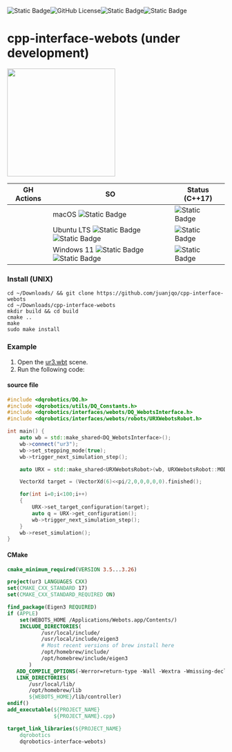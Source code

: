 ![Static Badge](https://img.shields.io/badge/status-experimental-critical)![GitHub License](https://img.shields.io/github/license/juanjqo/cpp-interface-webots)![Static Badge](https://img.shields.io/badge/Written_in-C%2B%2B17-blue)![Static Badge](https://img.shields.io/badge/Webots-R2025a-orange)

# cpp-interface-webots (under development)

<img src=https://github.com/juanjqo/capybara_toolkit/assets/23158313/2e0dbd2d-9b12-4930-9ffe-511d8270de03 width='250'>


|  GH Actions  | SO | Status (C++17) | 
| ------------- | ------------- |------------- |
| | macOS ![Static Badge](https://img.shields.io/badge/Apple_silicon-magenta) | ![Static Badge](https://img.shields.io/badge/beta-yellow)|
|    | Ubuntu LTS ![Static Badge](https://img.shields.io/badge/x64-blue) ![Static Badge](https://img.shields.io/badge/arm64-blue)  |  ![Static Badge](https://img.shields.io/badge/beta-yellow)|
|   | Windows 11 ![Static Badge](https://img.shields.io/badge/x64-blue) ![Static Badge](https://img.shields.io/badge/arm64-blue)   |  ![Static Badge](https://img.shields.io/badge/unsupported-gray) | 


### Install (UNIX)

```shell
cd ~/Downloads/ && git clone https://github.com/juanjqo/cpp-interface-webots
cd ~/Downloads/cpp-interface-webots
mkdir build && cd build
cmake ..
make
sudo make install
```

### Example

1. Open the [ur3.wbt](https://github.com/juanjqo/cpp-interface-webots/blob/main/examples/ur3/webots_scene/worlds/ur3.wbt) scene.
2. Run the following code:


#### source file

```cpp
#include <dqrobotics/DQ.h>
#include <dqrobotics/utils/DQ_Constants.h>
#include <dqrobotics/interfaces/webots/DQ_WebotsInterface.h>
#include <dqrobotics/interfaces/webots/robots/URXWebotsRobot.h>

int main() {
    auto wb = std::make_shared<DQ_WebotsInterface>();
    wb->connect("ur3");
    wb->set_stepping_mode(true);
    wb->trigger_next_simulation_step();

    auto URX = std::make_shared<URXWebotsRobot>(wb, URXWebotsRobot::MODEL::UR3);

    VectorXd target = (VectorXd(6)<<pi/2,0,0,0,0,0).finished();

    for(int i=0;i<100;i++)
    {
        URX->set_target_configuration(target);
        auto q = URX->get_configuration();
        wb->trigger_next_simulation_step();
    }
    wb->reset_simulation();
}

```

#### CMake

```cmake
cmake_minimum_required(VERSION 3.5...3.26)

project(ur3 LANGUAGES CXX)
set(CMAKE_CXX_STANDARD 17)
set(CMAKE_CXX_STANDARD_REQUIRED ON)

find_package(Eigen3 REQUIRED)
if (APPLE)
    set(WEBOTS_HOME /Applications/Webots.app/Contents/)
    INCLUDE_DIRECTORIES(
           /usr/local/include/
           /usr/local/include/eigen3
           # Most recent versions of brew install here
           /opt/homebrew/include/
           /opt/homebrew/include/eigen3
       )
   ADD_COMPILE_OPTIONS(-Werror=return-type -Wall -Wextra -Wmissing-declarations -Wredundant-decls -Woverloaded-virtual)
   LINK_DIRECTORIES(
       /usr/local/lib/
       /opt/homebrew/lib
       ${WEBOTS_HOME}/lib/controller)
endif()
add_executable(${PROJECT_NAME}
               ${PROJECT_NAME}.cpp)

target_link_libraries(${PROJECT_NAME}
    dqrobotics
    dqrobotics-interface-webots)
```

